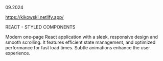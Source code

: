 09.2024

https://kikowski.netlify.app/

REACT - STYLED COMPONENTS

Modern one-page React application with a sleek, responsive design and smooth scrolling. It features efficient state management, and optimized performance for fast load times. Subtle animations enhance the user experience.
